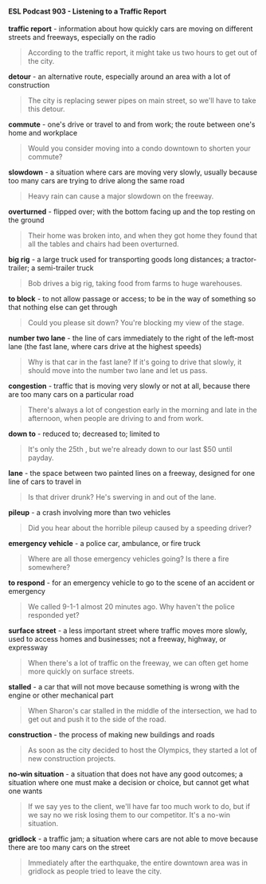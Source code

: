 #### ESL Podcast 903 - Listening to a Traffic Report

**traffic report** - information about how quickly cars are moving on different
streets and freeways, especially on the radio

> According to the traffic report, it might take us two hours to get out of the city.

**detour** - an alternative route, especially around an area with a lot of construction

> The city is replacing sewer pipes on main street, so we'll have to take this
detour.

**commute** - one's drive or travel to and from work; the route between one's
home and workplace

> Would you consider moving into a condo downtown to shorten your commute?

**slowdown** - a situation where cars are moving very slowly, usually because too
many cars are trying to drive along the same road

> Heavy rain can cause a major slowdown on the freeway.

**overturned** - flipped over; with the bottom facing up and the top resting on the
ground

> Their home was broken into, and when they got home they found that all the
tables and chairs had been overturned.

**big rig** - a large truck used for transporting goods long distances; a tractor-
trailer; a semi-trailer truck

> Bob drives a big rig, taking food from farms to huge warehouses.

**to block** - to not allow passage or access; to be in the way of something so that
nothing else can get through

> Could you please sit down? You're blocking my view of the stage.

**number two lane** - the line of cars immediately to the right of the left-most lane
(the fast lane, where cars drive at the highest speeds)

> Why is that car in the fast lane? If it's going to drive that slowly, it should move
into the number two lane and let us pass.

**congestion** - traffic that is moving very slowly or not at all, because there are
too many cars on a particular road

> There's always a lot of congestion early in the morning and late in the
afternoon, when people are driving to and from work.

**down to** - reduced to; decreased to; limited to

> It's only the 25th
, but we're already down to our last $50 until payday.

**lane** - the space between two painted lines on a freeway, designed for one line
of cars to travel in

> Is that driver drunk? He's swerving in and out of the lane.

**pileup** - a crash involving more than two vehicles

> Did you hear about the horrible pileup caused by a speeding driver?

**emergency vehicle** - a police car, ambulance, or fire truck

> Where are all those emergency vehicles going? Is there a fire somewhere?

**to respond** - for an emergency vehicle to go to the scene of an accident or
emergency

> We called 9-1-1 almost 20 minutes ago. Why haven't the police responded yet?

**surface street** - a less important street where traffic moves more slowly, used to
access homes and businesses; not a freeway, highway, or expressway

> When there's a lot of traffic on the freeway, we can often get home more quickly
on surface streets.

**stalled** - a car that will not move because something is wrong with the engine or
other mechanical part

> When Sharon's car stalled in the middle of the intersection, we had to get out
and push it to the side of the road.

**construction** - the process of making new buildings and roads

> As soon as the city decided to host the Olympics, they started a lot of new
construction projects.

**no-win situation** - a situation that does not have any good outcomes; a situation
where one must make a decision or choice, but cannot get what one wants

> If we say yes to the client, we'll have far too much work to do, but if we say no
we risk losing them to our competitor. It's a no-win situation.

**gridlock** - a traffic jam; a situation where cars are not able to move because
there are too many cars on the street

> Immediately after the earthquake, the entire downtown area was in gridlock as
people tried to leave the city.

